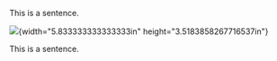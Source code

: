 This is a sentence.

![](media/image01.png){width="5.833333333333333in"
height="3.5183858267716537in"}

This is a sentence.
